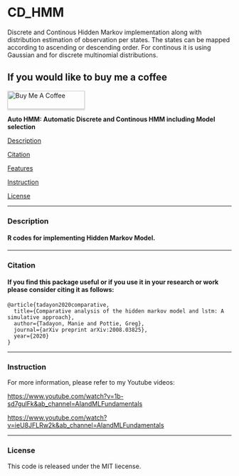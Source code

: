 # CD_HMM
Discrete and Continous Hidden Markov implementation along with distribution estimation of observation per states.
The states can be mapped according to ascending or descending order. For continous it is using Gaussian and for discrete multinomial distributions.

## If you would like to buy me a coffee

<a href="https://www.buymeacoffee.com/manietadayon" target="_blank"><img src="https://www.buymeacoffee.com/assets/img/custom_images/orange_img.png" alt="Buy Me A Coffee" style="height: 41px !important;width: 174px !important;box-shadow: 0px 3px 2px 0px rgba(190, 190, 190, 0.5) !important;-webkit-box-shadow: 0px 3px 2px 0px rgba(190, 190, 190, 0.5) !important;" ></a>


**Auto HMM: Automatic Discrete and Continous HMM including Model selection**

[Description](#Description)

[Citation](#Citaton)

[Features](#Features)

[Instruction](#Instruction)

[License](#License)

----

### **Description**

#### R codes for implementing Hidden Markov Model.
---
### **Citation**

 #### If you find this package useful or if you use it in your research or work please consider citing it as follows:
```
@article{tadayon2020comparative,
  title={Comparative analysis of the hidden markov model and lstm: A simulative approach},
  author={Tadayon, Manie and Pottie, Greg},
  journal={arXiv preprint arXiv:2008.03825},
  year={2020}
}
```
---
### **Instruction**

For more information, please refer to my Youtube videos:

https://www.youtube.com/watch?v=1b-sd7gulFk&ab_channel=AIandMLFundamentals

https://www.youtube.com/watch?v=ieU8JFLRw2k&ab_channel=AIandMLFundamentals

---

### **License**

This code is released under the MIT liecense.
